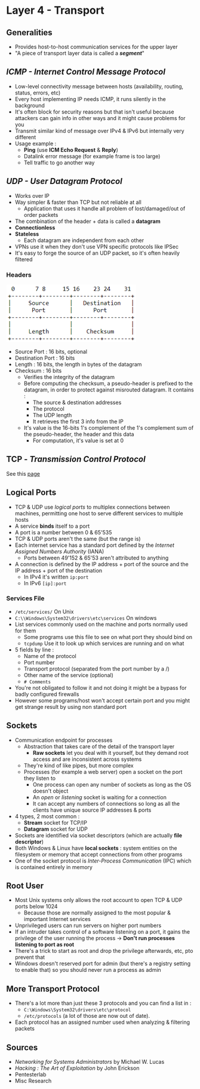 # Layer 4 - Transport

## Generalities

* Provides host-to-host communication services for the upper layer
* "A piece of transport layer data is called a _**segment**_"

## _ICMP - Internet Control Message Protocol_

* Low-level connectivity message between hosts \(availability, routing, status, errors, etc\)
* Every host implementing IP needs ICMP, it runs silently in the background
* It's often block for security reasons but that isn't useful because attackers can gain info in other ways and it might cause problems for you
* Transmit similar kind of message over IPv4 & IPv6 but internally very different
* Usage example :
  * **Ping** \(use **ICM Echo Request** & **Reply**\)
  * Datalink error message \(for example frame is too large\)
  * Tell traffic to go another way

## _UDP - User Datagram Protocol_

* Works over IP
* Way simpler & faster than TCP but not reliable at all
  * Application that uses it handle all problem of lost/damaged/out of order packets
* The combination of the header + data is called a **datagram**
* **Connectionless**
* **Stateless**
  * Each datagram are independent from each other
* VPNs use it when they don't use VPN specific protocols like IPSec
* It's easy to forge the source of an UDP packet, so it's often heavily filtered

### Headers

![](../../.gitbook/assets/udp%20%281%29.png)

* Source Port :  16 bits, optional
* Destination Port : 16 bits
* Length : 16 bits, the length in bytes of the datagram
* Checksum : 16 bits
  * Verifies the integrity of the datagram
  * Before computing the checksum, a pseudo-header is prefixed to the datagram, in order to protect against misrouted datagram. It contains :
    * The source  & destination addresses
    * The protocol
    * The  UDP
       length
    * It retrieves the first 3 info from the IP
  * It's value is the 16-bits 1's complement of the 1's
     complement sum of the pseudo-header, the header and this data
    * For computation, it's value is set at 0

## TCP - _Transmission Control Protocol_

See this [page](https://zcugni.gitbook.io/notes/networking-and-web/modele/clean-tcp-2)

## Logical Ports

* TCP & UDP use _logical ports_ to multiplex connections between machines, permitting one host to serve different services to multiple hosts
* A service **binds** itself to a port
* A port is a number between 0 & 65'535
* TCP & UDP ports aren't the same \(but the range is\)
* Each internet service has a standard port defined by the _Internet Assigned Numbers Authority_ \(IANA\)
  * Ports between 49'152 & 65'53 aren't attributed to anything
* A connection is defined by the IP address + port of the source and the IP address + port of the destination
  * In IPv4 it's written `ip:port`
  * In IPv6 `[ip]:port`

### Services File

* `/etc/services/` On Unix
* `C:\\Windows\System32\drivers\etc\services` On windows
* List services commonly used on the machine and ports normally used for them
  * Some programs use this file to see on what port they should bind on
  * `tcpdump` Use it to look up which services are running and on what
* 5 fields by line :
  * Name of the protocol
  * Port number
  * Transport protocol \(separated from the port number by a /\)
  * Other name of the service \(optional\)
  * `# Comments`
* You're not obligated to follow it and not doing it might be a bypass for badly configured firewalls
* However some programs/host won't accept certain port and you might get strange result by using non standard port

## Sockets

* Communication endpoint for processes
  * Abstraction that takes care of the detail of the transport layer
    * **Raw sockets** let you deal with it yourself, but they demand root access and are inconsistent across systems
  * They're kind of like pipes, but more complex
  * Processes \(for example a web server\)  open a socket on the port they listen to
    * One process can open any number of sockets as long as the OS doesn't object
    * An _open_ or _listening_ socket is waiting for a connection
    * It can accept any numbers of connections so long as all the clients have unique source IP addresses & ports
* 4 types, 2 most common :
  * **Stream** socket for TCP/IP
  * **Datagram** socket for UDP
* Sockets are identified via socket descriptors \(which are actually **file descriptor**\)
* Both Windows & Linux have **local sockets** : system entities on the filesystem or memory that accept connections from other programs
* One of the socket protocol is _Inter-Process Communication_ \(IPC\) which is contained entirely in memory

## Root User

* Most Unix systems only allows the root account to open TCP & UDP ports below 1024
  * Because those are normally assigned to the most popular & important Internet services
* Unprivileged users can run servers on higher port numbers
* If an intruder takes control of a software listening on a port, it gains the privilege of the user running the process -&gt; **Don't run processes listening to port as root**
* There's a trick to start as root and drop the privilege afterwards, etc, pto prevent that
* Windows doesn't reserved port for admin \(but there's a registry setting to enable that\) so you should never run a process as admin

## More Transport Protocol

* There's a lot more than just these 3 protocols and you can find a list in :
  * `C:\Windows\System32\drivers\etc\protocol`
  * `/etc/protocols` \(a lot of those are now out of date\).
* Each protocol has an assigned number used when analyzing & filtering packets

## Sources

* _Networking for Systems Administrators_ by Michael W. Lucas
* _Hacking : The Art of Exploitation_ by John Erickson
* Pentesterlab
* Misc Research




